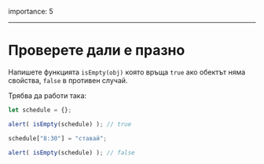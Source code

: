 importance: 5

---

# Проверете дали е празно

Напишете функцията `isEmpty(obj)` която връща `true` ако обектът няма свойства, `false` в противен случай.

Трябва да работи така:

```js
let schedule = {};

alert( isEmpty(schedule) ); // true

schedule["8:30"] = "ставай";

alert( isEmpty(schedule) ); // false
```

